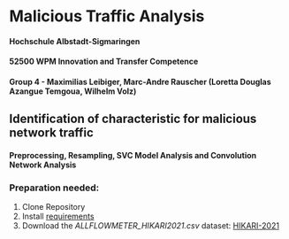 # Malicious Traffic Analysis
#### Hochschule Albstadt-Sigmaringen
#### 52500 WPM Innovation and Transfer Competence
#### Group 4 - Maximilias Leibiger, Marc-Andre Rauscher (Loretta Douglas Azangue Temgoua, Wilhelm Volz)


## Identification of characteristic for malicious network traffic
#### Preprocessing, Resampling, SVC Model Analysis and Convolution Network Analysis

### Preparation needed:

1.  Clone Repository
2.  Install [requirements](requirements.txt)
3.  Download the *ALLFLOWMETER_HIKARI2021.csv* dataset: [HIKARI-2021](https://zenodo.org/record/5199540#.YrhbcLJByHt)
